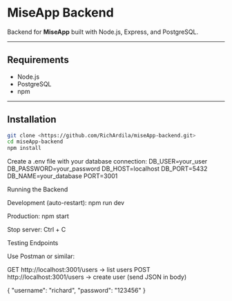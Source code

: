 # MiseApp Backend

Backend for **MiseApp** built with Node.js, Express, and PostgreSQL.

---

## Requirements

- Node.js
- PostgreSQL
- npm

---

## Installation

```bash
git clone <https://github.com/RichArdila/miseApp-backend.git>
cd miseApp-backend
npm install
```

Create a .env file with your database connection:
DB_USER=your_user
DB_PASSWORD=your_password
DB_HOST=localhost
DB_PORT=5432
DB_NAME=your_database
PORT=3001

Running the Backend

Development (auto-restart):
npm run dev

Production:
npm start

Stop server: Ctrl + C

Testing Endpoints

Use Postman or similar:

GET http://localhost:3001/users → list users
POST http://localhost:3001/users → create user (send JSON in body)

{
"username": "richard",
"password": "123456"
}
